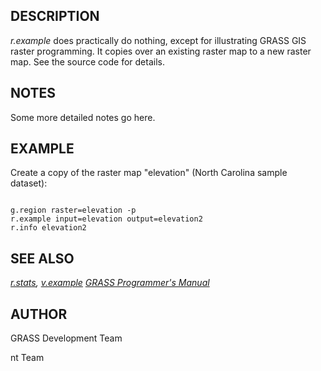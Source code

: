 
## DESCRIPTION

*r.example* does practically do nothing, except
for illustrating GRASS GIS raster programming. It copies
over an existing raster map to a new raster map.
See the source code for details.

## NOTES

Some more detailed notes go here.

## EXAMPLE

Create a copy of the raster map "elevation"
(North Carolina sample dataset):

```

g.region raster=elevation -p
r.example input=elevation output=elevation2
r.info elevation2

```

## SEE ALSO

*[r.stats](r.stats.html),
[v.example](v.example.html)*
*[GRASS Programmer's Manual](https://grass.osgeo.org/programming8/)*

## AUTHOR

GRASS Development Team

nt Team
